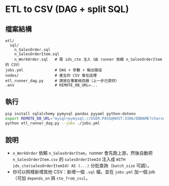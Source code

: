 # ETL to CSV (DAG + split SQL)

## 檔案結構
```
etl/
  sql/
    n_SalesOrder.sql
    n_SalesOrderItem.sql
    n_WorkOrder.sql   # 需 ids_cte 注入（由 runner 依賴 n_SalesOrderItem 的 CSV）
jobs.yml              # DAG + 參數 + 輸出路徑
nodes/                # 產生的 CSV 會在這裡
etl_runner_dag.py     # 請放在專案根目錄（上一步已提供）
.env                  # REMOTE_DB_URL=...
```

## 執行
```bash
pip install sqlalchemy pymysql pandas pyyaml python-dotenv
export REMOTE_DB_URL="mysql+pymysql://USER:PASS@HOST:3306/DBNAME?charset=utf8mb4"
python etl_runner_dag.py --jobs ./jobs.yml
```

## 說明
- `n_WorkOrder` 依賴 `n_SalesOrderItem`，runner 會先跑上游，然後自動把 `n_SalesOrderItem.csv` 的 `salesOrderItemId`
  注入成 `WITH ids_cte(salesOrderItemId) AS (...)` 分批查詢（`batch_size` 可調）。
- 你可以照樣新增其他 CSV：新增一個 `.sql` 檔，並在 `jobs.yml` 加一個 job（可加 `depends_on` 與 `cte_from_csv`）。
